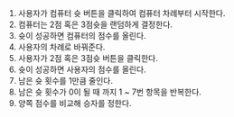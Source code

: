 1. 사용자가 컴퓨터 슛 버튼을 클릭하여 컴퓨터 차례부터 시작한다.
2. 컴퓨터는 2점 혹은 3점슛을 랜덤하게 결정한다.
3. 슛이 성공하면 컴퓨터의 점수를 올린다.
4. 사용자의 차례로 바꿔준다.
5. 사용자가 2점 혹은 3점슛 버튼을 클릭한다.
6. 슛이 성공하면 사용자의 점수를 올린다.
7. 남은 슛 횟수를 1만큼 줄인다.
8. 남은 슛 횟수가 0이 될 때 까지 1 ~ 7번 항목을 반복한다.
9. 양쪽 점수를 비교해 승자를 정한다.
